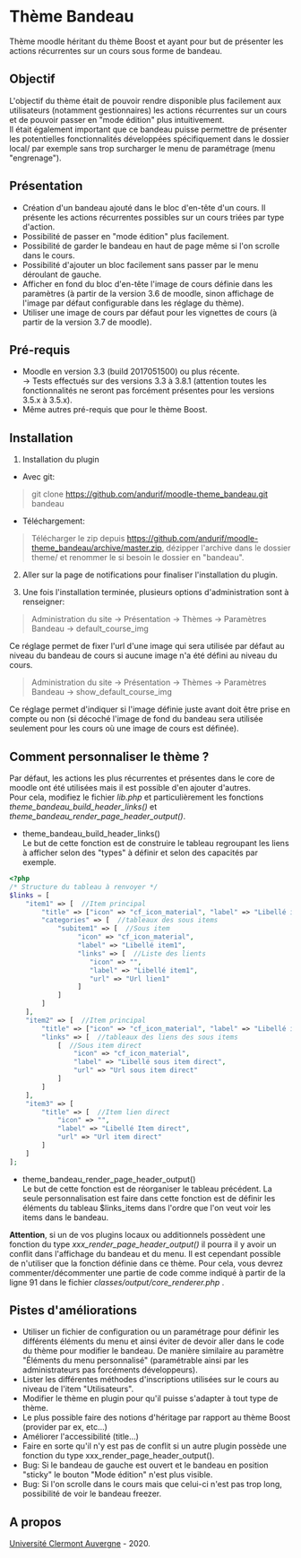 Thème Bandeau
==================================
Thème moodle héritant du thème Boost et ayant pour but de présenter les actions récurrentes sur un cours sous forme de bandeau.

Objectif
------------
L'objectif du thème était de pouvoir rendre disponible plus facilement aux utilisateurs (notamment gestionnaires) les actions récurrentes sur un cours et de pouvoir passer en "mode édition" plus intuitivement. <br/>
Il était également important que ce bandeau puisse permettre de présenter les potentielles fonctionnalités développées spécifiquement dans le dossier local/ par exemple sans trop surcharger le menu de paramétrage (menu "engrenage").

Présentation
------------
- Création d'un bandeau ajouté dans le bloc d'en-tête d'un cours. Il présente les actions récurrentes possibles sur un cours triées par type d'action.
- Possibilité de passer en "mode édition" plus facilement.
- Possibilité de garder le bandeau en haut de page même si l'on scrolle dans le cours.
- Possibilité d'ajouter un bloc facilement sans passer par le menu déroulant de gauche.
- Afficher en fond du bloc d'en-tête l'image de cours définie dans les paramètres (à partir de la version 3.6 de moodle, sinon affichage de l'image par défaut configurable dans les réglage du thème).
- Utiliser une image de cours par défaut pour les vignettes de cours (à partir de la version 3.7 de moodle).

Pré-requis
------------
- Moodle en version 3.3 (build 2017051500) ou plus récente.<br/>
-> Tests effectués sur des versions 3.3 à 3.8.1 (attention toutes les fonctionnalités ne seront pas forcément présentes pour les versions 3.5.x à 3.5.x).<br/>
- Même autres pré-requis que pour le thème Boost.

Installation
------------
1. Installation du plugin

- Avec git:
> git clone https://github.com/andurif/moodle-theme_bandeau.git bandeau

- Téléchargement:
> Télécharger le zip depuis https://github.com/andurif/moodle-theme_bandeau/archive/master.zip, dézipper l'archive dans le dossier theme/ et renommer le si besoin le dossier en "bandeau".
  
2. Aller sur la page de notifications pour finaliser l'installation du plugin.

3. Une fois l'installation terminée, plusieurs options d'administration sont à renseigner:

> Administration du site -> Présentation -> Thèmes -> Paramètres Bandeau -> default_course_img

Ce réglage permet de fixer l'url d'une image qui sera utilisée par défaut au niveau du bandeau de cours si aucune image n'a été défini au niveau du cours.

> Administration du site -> Présentation -> Thèmes -> Paramètres Bandeau -> show_default_course_img

Ce réglage permet d'indiquer si l'image définie juste avant doit être prise en compte ou non (si décoché l'image de fond du bandeau sera utilisée seulement pour les cours où une image de cours est définée).

Comment personnaliser le thème ?
-----
Par défaut, les actions les plus récurrentes et présentes dans le core de moodle ont été utilisées mais il est possible d'en ajouter d'autres.<br/>
Pour cela, modifiez le fichier <i>lib.php</i> et particulièrement les fonctions <i>theme_bandeau_build_header_links()</i> et <i>theme_bandeau_render_page_header_output()</i>.

- theme_bandeau_build_header_links()<br/>
Le but de cette fonction est de construire le tableau regroupant les liens à afficher selon des "types" à définir et selon des capacités par exemple.<br/>
```php
<?php
/* Structure du tableau à renvoyer */
$links = [
    "item1" => [  //Item principal
        "title" => ["icon" => "cf_icon_material", "label" => "Libellé item1"],
        "categories" => [  //tableaux des sous items
            "subitem1" => [  //Sous item
                 "icon" => "cf_icon_material",
                 "label" => "Libellé item1",
                 "links" => [  //Liste des lients
                    "icon" => "",
                    "label" => "Libellé item1",
                    "url" => "Url lien1"
                 ]
            ]
        ]
    ],
    "item2" => [  //Item principal
        "title" => ["icon" => "cf_icon_material", "label" => "Libellé item2"],
        "links" => [  //tableaux des liens des sous items
            [  //Sous item direct
                "icon" => "cf_icon_material",
                "label" => "Libellé sous item direct",
                "url" => "Url sous item direct"
            ]
        ]
    ],
    "item3" => [
        "title" => [  //Item lien direct
            "icon" => "",
            "label" => "Libellé Item direct",
            "url" => "Url item direct"
        ]
    ]
];
```

- theme_bandeau_render_page_header_output()<br/>
Le but de cette fonction est de réorganiser le tableau précédent. La seule personnalisation est faire dans cette fonction est de définir les éléments du tableau $links_items dans l'ordre que l'on veut voir les items dans le bandeau.

<strong>Attention</strong>, si un de vos plugins locaux ou additionnels possèdent une fonction du type <i>xxx_render_page_header_output()</i> il pourra il y avoir un conflit dans l'affichage du bandeau et du menu.
Il est cependant possible de n'utiliser que la fonction définie dans ce thème. Pour cela, vous devrez commenter/décommenter une partie de code comme indiqué à partir de la ligne 91 dans le fichier <i>classes/output/core_renderer.php</i> .


Pistes d'améliorations
-----
- Utiliser un fichier de configuration ou un paramétrage pour définir les différents éléments du menu et ainsi éviter de devoir aller dans le code du thème pour modifier le bandeau. De manière similaire au paramètre "Éléments du menu personnalisé" (paramétrable ainsi par les administrateurs pas forcéments développeurs).
- Lister les différentes méthodes d'inscriptions utilisées sur le cours au niveau de l'item "Utilisateurs".
- Modifier le thème en plugin pour qu'il puisse s'adapter à tout type de thème.
- Le plus possible faire des notions d'héritage par rapport au thème Boost (provider par ex, etc...)
- Améliorer l'accessibilité (title...)
- Faire en sorte qu'il n'y est pas de conflit si un autre plugin possède une fonction du type xxx_render_page_header_output().
- Bug: Si le bandeau de gauche est ouvert et le bandeau en position "sticky" le bouton "Mode édition" n'est plus visible.
- Bug: Si l'on scrolle dans le cours mais que celui-ci n'est pas trop long, possibilité de voir le bandeau freezer. 

A propos
------
<a href="https://www.uca.fr">Université Clermont Auvergne</a> - 2020.<br/>
